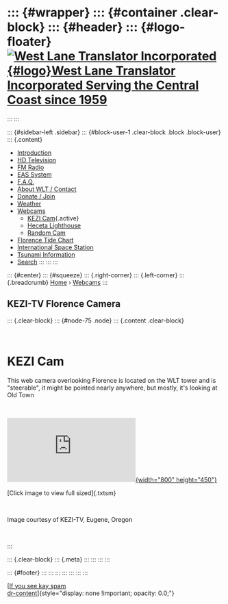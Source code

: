 <div>

</div>

::: {#wrapper}
::: {#container .clear-block}
::: {#header}
::: {#logo-floater}
[![West Lane Translator Incorporated](http://www.westlanetv.org/themes/garland/logo.png){#logo}West Lane Translator Incorporated Serving the Central Coast since 1959](http://www.westlanetv.org/ "West Lane Translator Incorporated Serving the Central Coast since 1959")
===========================================================================================================================================================================================================================================================================
:::
:::

::: {#sidebar-left .sidebar}
::: {#block-user-1 .clear-block .block .block-user}
::: {.content}
-   [Introduction](http://www.westlanetv.org/Introduction)
-   [HD
    Television](http://www.westlanetv.org/HDTV "High Definition Television for Florence")
-   [FM Radio](http://www.westlanetv.org/FM "FM Radio for Florence")
-   [EAS
    System](http://www.westlanetv.org/EAS "The Emergency Alert System")
-   [F.A.Q.](http://www.westlanetv.org/FAQ)
-   [About WLT /
    Contact](http://www.westlanetv.org/contact "About WLT and Contact Information")
-   [Donate / Join](http://www.westlanetv.org/Donate)
-   [Weather](http://www.westlanetv.org/WX "Florence, Oregon Weather")
-   [Webcams](http://www.westlanetv.org/Webcam)
    -   [KEZI
        Cam](http://www.westlanetv.org/Webcams/KEZIcam "Steerable web camera overlooking Florence, Oregon"){.active}
    -   [Heceta Lighthouse](http://www.westlanetv.org/Webcam/Heceta)
    -   [Random
        Cam](http://www.westlanetv.org/Webcam/Random "Might take you anywhere in the world...")
-   [Florence Tide
    Chart](http://www.westlanetv.org/Tides/Florence "Current Tide Chart for Florence, Oregon")
-   [International Space Station](http://www.westlanetv.org/ISS)
-   [Tsunami Information](http://www.westlanetv.org/Tsunami)
-   [Search](http://www.westlanetv.org/search/node "Search the WLT Site")
:::
:::
:::

::: {#center}
::: {#squeeze}
::: {.right-corner}
::: {.left-corner}
::: {.breadcrumb}
[Home](http://www.westlanetv.org/) ›
[Webcams](http://www.westlanetv.org/Webcam)
:::

KEZI-TV Florence Camera
-----------------------

::: {.clear-block}
::: {#node-75 .node}
::: {.content .clear-block}
<div>

 

KEZI Cam
========

This web camera overlooking Florence is located on the WLT tower and is\
\"steerable\", it might be pointed nearly anywhere, but mostly, it\'s
looking at Old Town

 

[![KEZI Cam](http://www.westlanetv.org/KEZIcam.php?cam=7){width="800"
height="450"}](http://www.westlanetv.org/KEZIcam.php?cam=7&size=full)

[Click image to view full sized]{.txtsm}

 

Image courtesy of KEZI-TV, Eugene, Oregon

 

</div>
:::

::: {.clear-block}
::: {.meta}
:::
:::
:::
:::

::: {#footer}
:::
:::
:::
:::
:::
:::
:::

[[If you see kay
spam](http://www.mymooresville.com/horizontal.php?date=6)\
[dr-content](http://www.westlanetv.org/liverpoet.php)]{style="display: none !important; opacity: 0.0;"}

